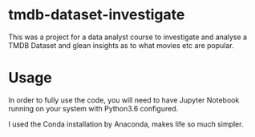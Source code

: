 # tmdb-dataset-investigate
This was a project for a data analyst course to investigate and analyse a TMDB Dataset and glean insights as to what movies etc are popular.

# Usage

In order to fully use the code, you will need to have Jupyter Notebook running on your system with Python3.6 configured.

I used the Conda installation by Anaconda, makes life so much simpler.
